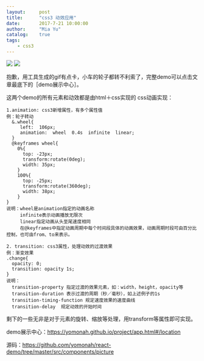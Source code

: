 ```yaml
---
layout:     post
title:      "css3 动效应用"
date:       2017-7-21 10:00:00
author:     "Mia Yu"
catalog: 	true
tags:
    - css3
---
```


![](https://yomonah.github.io/img/article-img/css3/car.gif)
![](https://yomonah.github.io/img/article-img/css3/wanzi.gif)

抱歉，用工具生成的gif有点卡，小车的轮子都转不利索了，完整demo可以点击文章最底下的［demo展示中心］。

这两个demo的所有元素和动效都是由html＋css实现的
css动画实现：
```
1.animation: css3新增属性，有多个属性值
例：轮子转动
  &.wheel{
     left:  106px;
     animation:  wheel  0.4s  infinite  linear;  
  }
  @keyframes wheel{
    0%{ 
      top: -23px;
      transform:rotate(0deg);
      width: 35px;
    }
    100%{ 
      top: -25px;
      transform:rotate(360deg);
      width: 38px;
    }
}
说明：wheel是animation指定的动画名称
     infinite表示动画播放无限次
     linear指定动画从头至尾速度相同
     在@keyframes中指定动画周期中每个时间段具体的动画效果，动画周期时段可由百分比控制，也可由from、to来表示。
```

```
2. transition: css3属性，处理动效的过渡效果
例：渐变效果
.change{
  opacity: 0;
  transition: opacity 1s;
}
说明：
  transition-property 指定过渡的效果元素，如：width，height，opacity等
  transition-duration 表示过渡的周期（秒／毫秒），如上述例子的1s
  transition-timing-function 规定速度效果的速度曲线
  transition-delay  规定动效的开始时间
```

剩下的一些无非是对于元素的旋转、缩放等处理，用transform等属性即可实现。

demo展示中心：https://yomonah.github.io/project/app.html#/location

源码：https://github.com/yomonah/react-demo/tree/master/src/components/picture
